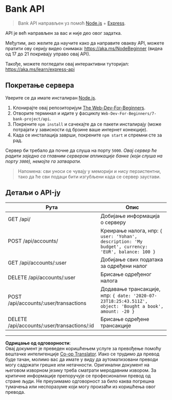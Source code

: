 <!--
CO_OP_TRANSLATOR_METADATA:
{
  "original_hash": "9884f8c8a61cf56214450f8b16a094ce",
  "translation_date": "2025-08-28T10:05:11+00:00",
  "source_file": "7-bank-project/api/README.md",
  "language_code": "sr"
}
-->
# Bank API

> Bank API направљен уз помоћ [Node.js](https://nodejs.org) + [Express](https://expressjs.com/).

API је већ направљен за вас и није део овог задатка.

Међутим, ако желите да научите како да направите овакву API, можете пратити ову серију видео снимака: https://aka.ms/NodeBeginner (видеа од 17 до 21 покривају управо овај API).

Такође, можете погледати овај интерактивни туторијал: https://aka.ms/learn/express-api

## Покретање сервера

Уверите се да имате инсталиран [Node.js](https://nodejs.org).

1. Клонирајте овај репозиторијум [The Web-Dev-For-Beginners](https://github.com/microsoft/Web-Dev-For-Beginners).
2. Отворите терминал и идите у фасциклу `Web-Dev-For-Beginners/7-bank-project/api`.
3. Покрените `npm install` и сачекајте да се пакети инсталирају (може потрајати у зависности од брзине ваше интернет конекције).
4. Када се инсталација заврши, покрените `npm start` и спремни сте за рад.

Сервер би требало да почне да слуша на порту `5000`.
*Овај сервер ће радити заједно са главним сервером апликације банке (који слуша на порту `3000`), немојте га затварати.*

> Напомена: сви уноси се чувају у меморији и нису перзистентни, тако да ће сви подаци бити изгубљени када се сервер заустави.

## Детаљи о API-ју

Рута                                        | Опис
---------------------------------------------|------------------------------------
GET    /api/                                 | Добијање информација о серверу
POST   /api/accounts/                        | Креирање налога, нпр: `{ user: 'Yohan', description: 'My budget', currency: 'EUR', balance: 100 }`
GET    /api/accounts/:user                   | Добијање свих података за одређени налог
DELETE /api/accounts/:user                   | Брисање одређеног налога
POST   /api/accounts/:user/transactions      | Додавање трансакције, нпр: `{ date: '2020-07-23T18:25:43.511Z', object: 'Bought a book', amount: -20 }`
DELETE  /api/accounts/:user/transactions/:id | Брисање одређене трансакције

---

**Одрицање од одговорности**:  
Овај документ је преведен коришћењем услуге за превођење помоћу вештачке интелигенције [Co-op Translator](https://github.com/Azure/co-op-translator). Иако се трудимо да превод буде тачан, молимо вас да имате у виду да аутоматизовани преводи могу садржати грешке или нетачности. Оригинални документ на његовом изворном језику треба сматрати меродавним извором. За критичне информације препоручује се професионални превод од стране људи. Не преузимамо одговорност за било каква погрешна тумачења или неспоразуме који могу произаћи из коришћења овог превода.